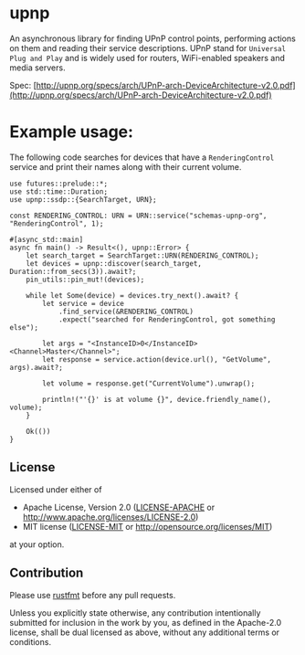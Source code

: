 # upnp
An asynchronous library for finding UPnP control points, performing actions on them
and reading their service descriptions.
UPnP stand for `Universal Plug and Play` and is widely used for routers, WiFi-enabled speakers
and media servers.

Spec:
[http://upnp.org/specs/arch/UPnP-arch-DeviceArchitecture-v2.0.pdf](http://upnp.org/specs/arch/UPnP-arch-DeviceArchitecture-v2.0.pdf)

# Example usage:
The following code searches for devices that have a `RenderingControl` service 
and print their names along with their current volume.
```rust,no_run
use futures::prelude::*;
use std::time::Duration;
use upnp::ssdp::{SearchTarget, URN};

const RENDERING_CONTROL: URN = URN::service("schemas-upnp-org", "RenderingControl", 1);

#[async_std::main]
async fn main() -> Result<(), upnp::Error> {
    let search_target = SearchTarget::URN(RENDERING_CONTROL);
    let devices = upnp::discover(search_target, Duration::from_secs(3)).await?;
    pin_utils::pin_mut!(devices);

    while let Some(device) = devices.try_next().await? {
        let service = device
            .find_service(&RENDERING_CONTROL)
            .expect("searched for RenderingControl, got something else");

        let args = "<InstanceID>0</InstanceID><Channel>Master</Channel>";
        let response = service.action(device.url(), "GetVolume", args).await?;

        let volume = response.get("CurrentVolume").unwrap();

        println!("'{}' is at volume {}", device.friendly_name(), volume);
    }

    Ok(())
}
```

License
-------

Licensed under either of

 * Apache License, Version 2.0 ([LICENSE-APACHE](LICENSE-APACHE) or http://www.apache.org/licenses/LICENSE-2.0)
 * MIT license ([LICENSE-MIT](LICENSE-MIT) or http://opensource.org/licenses/MIT)

at your option.

Contribution
------------

Please use [rustfmt](https://github.com/rust-lang/rustfmt) before any pull requests.

Unless you explicitly state otherwise, any contribution intentionally submitted
for inclusion in the work by you, as defined in the Apache-2.0 license, shall be dual licensed as above, without any
additional terms or conditions.
